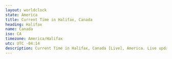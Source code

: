 ```yaml
---
layout: worldclock
state: America
title: Current Time in Halifax, Canada
heading: Halifax
name: Canada
iso: CA
timezone: America/Halifax
utc: UTC -04:14
description: Current Time in Halifax, Canada [Live], America. Live update now time in Halifax, timezone America/Halifax, UTC -04:14, Country ISO code & Current Local Time.
---
```


